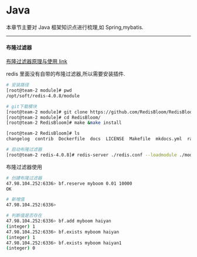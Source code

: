 # Java

本章节主要对 Java 框架知识点进行梳理,如 Spring,mybatis.

---

#### 布隆过滤器

[布隆过滤器原理与使用 link](https://www.jianshu.com/p/2104d11ee0a2)

redis 里面没有自带的布隆过滤器,所以需要安装插件.

```sh
# 安装路径
[root@team-2 module]# pwd
/opt/soft/redis-4.0.8/module

# git下载模块
[root@team-2 module]# git clone https://github.com/RedisBloom/RedisBloom.git
[root@team-2 module]# cd RedisBloom/
[root@team-2 RedisBloom]# make &make install

[root@team-2 RedisBloom]# ls
changelog  contrib  Dockerfile  docs  LICENSE  Makefile  mkdocs.yml  ramp.yml  README.md  redisbloom.so  rmutil  src  tests

# 启动布隆过滤器
[root@team-2 redis-4.0.8]# redis-server ./redis.conf --loadmodule ./module/RedisBloom/redisbloom.so
```

布隆过滤器使用

```sh
# 创建布隆过滤器
47.98.104.252:6336> bf.reserve myboom 0.01 10000
OK

# 新增值
47.98.104.252:6336>

# 判断值是否存在
47.98.104.252:6336> bf.add myboom haiyan
(integer) 1
47.98.104.252:6336> bf.exists myboom haiyan
(integer) 1
47.98.104.252:6336> bf.exists myboom haiyan1
(integer) 0
```
